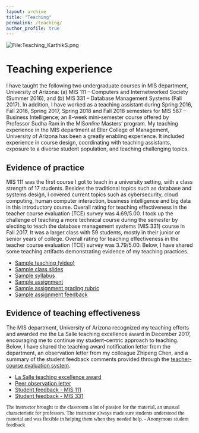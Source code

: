 ```yaml
---
layout: archive
title: "Teaching"
permalink: /teaching/
author_profile: true
---
```


<div class="wp-caption aligncenter" style="width: 400px" onclick="window.open('http://karanalytics.com/files/TeachingStatement_KarthikS.pdf','Teaching_statement_KarthikS');" style="cursor: pointer;"><p><img class="aligncenter" src="http://karanalytics.com/images/Teaching4.png" alt="File:Teaching_KarthikS.png"/></p></div>

# Teaching experience

I have taught the following two undergraduate courses in MIS department, University of Arizona: (a) MIS 111 – Computers and Internetworked Society (Summer 2016), and (b) MIS 331 – Database Management Systems (Fall 2017). In addition, I have worked as a teaching assistant during Spring 2016, Fall 2016, Spring 2017, Spring 2018 and Fall 2018 semesters for MIS 587 – Business Intelligence; an 8-week mini-semester course offered by Professor Sudha Ram in the MIS*online* Masters’ program. My teaching experience in the MIS department at Eller College of Management, University of Arizona has been a greatly enabling experience. It included experience in course design, coordinating with teaching assistants, exposure to a diverse student population, and teaching challenging topics.

## Evidence of practice

MIS 111 was the first course I got to teach in a university setting, with a class strength of 17 students. Besides the traditional topics such as database and systems design, I covered current topics such as cybersecurity, cloud computing, human computer interaction, business intelligence and big data in this introductory course. Overall rating for teaching effectiveness in the teacher course evaluation (TCE) survey was 4.69/5.00. I took up the challenge of teaching a more technical course during the semester by electing to teach the database management systems (MIS 331) course in Fall 2017. It was a larger class with 59 students, mostly in their junior or senior years of college. Overall rating for teaching effectiveness in the teacher course evaluation (TCE) survey was 3.79/5.00. Below, I have shared some teaching artifacts demonstrating evidence of my teaching practices.

* <span style="color:DarkBlue">[Sample teaching (video)](https://youtu.be/IV-Fsuq-23Y)</span>
* <span style="color:DarkBlue">[Sample class slides](http://karanalytics.com/files/Teaching_sample.pptx)</span>
* <span style="color:DarkBlue">[Sample syllabus](http://karanalytics.com/files/Sample_syllabus.pdf)</span>
* <span style="color:DarkBlue">[Sample assignment](http://karanalytics.com/files/Sample_assignment.pdf)</span>
* <span style="color:DarkBlue">[Sample assignment grading rubric](http://karanalytics.com/files/Sample_assessmentrubric.pdf)</span>
* <span style="color:DarkBlue">[Sample assignment feedback](http://karanalytics.com/files/Sample_assignmentfeedback.pdf)</span>

## Evidence of teaching effectiveness

The MIS department, University of Arizona recognized my teaching efforts and awarded me the La Salle teaching excellence award in December 2017, encouraging me to continue my student-centric approach to teaching. Below, I have shared the teaching award notification letter from the department, an observation letter from my colleague Zhipeng Chen, and a summary of the student feedback comments provided through the [teacher-course evaluation system](https://tceonline.oia.arizona.edu/index.php).

* <span style="color:DarkBlue">[La Salle teaching excellence award](http://karanalytics.com/files/LaSalle.pdf)</span>
* <span style="color:DarkBlue">[Peer observation letter](http://karanalytics.com/files/peerobservation.pdf)</span>
* <span style="color:DarkBlue">[Student feedback - MIS 111](http://karanalytics.com/files/MIS111_feedback.pdf)</span>
* <span style="color:DarkBlue">[Student feedback - MIS 331](http://karanalytics.com/files/MIS331_feedback.pdf)</span>

<span style="font-family:Papyrus; font-size:1em; ">The instructor brought to the classroom a lot of passion for the material, an unusual characteristic for professors. The instructor always made sure students understood the material and was flexible in helping them when they needed help. - Anonymous student feedback </span>
